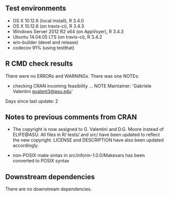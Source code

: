 ## Test environments
* OS X 10.12.6 (local install), R 3.4.0
* OS X 10.12.6 (on travis-ci), R 3.4.3
* Windows Server 2012 R2 x64 (on AppVoyer), R 3.4.3
* Ubuntu 14.04.05 LTS (on travis-ci), R 3.4.2
* win-builder (devel and release)
* codecov 91% (using testthat)

## R CMD check results
There were no ERRORs and WARNINGs. There was one NOTEs:

* checking CRAN incoming feasibility ... NOTE
Maintainer: 'Gabriele Valentini <gvalent3@asu.edu>'

Days since last update: 2

## Notes to previous comments from CRAN
* The copyright is now assigned to G. Valentini and D.G. Moore
  instead of ELIFE@ASU. All files in R/ tests/ and src/ have
  been updated to reflect the new copyright. LICENSE and
  DESCRIPTION have also been updated accordingly.

* non-POSIX make sintax in src/inform-1.0.0/Makevars has been
  converted to POSIX syntax

## Downstream dependencies
There are no downstream dependencies.